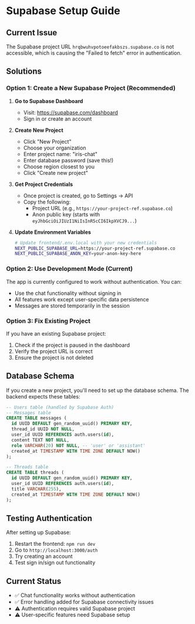 # Supabase Setup Guide

## Current Issue
The Supabase project URL `hrqbwuhvpotoeefakbszs.supabase.co` is not accessible, which is causing the "Failed to fetch" error in authentication.

## Solutions

### Option 1: Create a New Supabase Project (Recommended)

1. **Go to Supabase Dashboard**
   - Visit: https://supabase.com/dashboard
   - Sign in or create an account

2. **Create New Project**
   - Click "New Project"
   - Choose your organization
   - Enter project name: "iris-chat"
   - Enter database password (save this!)
   - Choose region closest to you
   - Click "Create new project"

3. **Get Project Credentials**
   - Once project is created, go to Settings → API
   - Copy the following:
     - Project URL (e.g., `https://your-project-ref.supabase.co`)
     - Anon public key (starts with `eyJhbGciOiJIUzI1NiIsInR5cCI6IkpXVCJ9...`)

4. **Update Environment Variables**
   ```bash
   # Update frontend/.env.local with your new credentials
   NEXT_PUBLIC_SUPABASE_URL=https://your-project-ref.supabase.co
   NEXT_PUBLIC_SUPABASE_ANON_KEY=your-anon-key-here
   ```

### Option 2: Use Development Mode (Current)

The app is currently configured to work without authentication. You can:
- Use the chat functionality without signing in
- All features work except user-specific data persistence
- Messages are stored temporarily in the session

### Option 3: Fix Existing Project

If you have an existing Supabase project:
1. Check if the project is paused in the dashboard
2. Verify the project URL is correct
3. Ensure the project is not deleted

## Database Schema

If you create a new project, you'll need to set up the database schema. The backend expects these tables:

```sql
-- Users table (handled by Supabase Auth)
-- Messages table
CREATE TABLE messages (
  id UUID DEFAULT gen_random_uuid() PRIMARY KEY,
  thread_id UUID NOT NULL,
  user_id UUID REFERENCES auth.users(id),
  content TEXT NOT NULL,
  role VARCHAR(20) NOT NULL, -- 'user' or 'assistant'
  created_at TIMESTAMP WITH TIME ZONE DEFAULT NOW()
);

-- Threads table
CREATE TABLE threads (
  id UUID DEFAULT gen_random_uuid() PRIMARY KEY,
  user_id UUID REFERENCES auth.users(id),
  title VARCHAR(255),
  created_at TIMESTAMP WITH TIME ZONE DEFAULT NOW()
);
```

## Testing Authentication

After setting up Supabase:
1. Restart the frontend: `npm run dev`
2. Go to `http://localhost:3000/auth`
3. Try creating an account
4. Test sign in/sign out functionality

## Current Status

- ✅ Chat functionality works without authentication
- ✅ Error handling added for Supabase connectivity issues
- ⚠️ Authentication requires valid Supabase project
- ⚠️ User-specific features need Supabase setup
